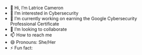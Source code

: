 - 👋 Hi, I’m Latrice Cameron
- 👀 I’m interested in Cybersecurity
- 🌱 I’m currently working on earning the Google Cybersecurity Professional Certificate
- 💞️ I’m looking to collaborate 
- 📫 How to reach me
- 😄 Pronouns: She/Her
- ⚡ Fun fact: 

<!---
Lcamero6/Lcamero6 is a ✨ special ✨ repository because its `README.md` (this file) appears on your GitHub profile.
You can click the Preview link to take a look at your changes.
--->
